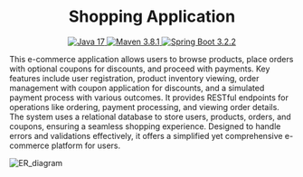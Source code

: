 <h1 align="center">Shopping Application</h1>

<p align="center">
    <a href="https://www.java.com/" target="_blank">
        <img src="https://img.shields.io/badge/Java-17-red" alt="Java 17">
    </a>
    <a href="https://maven.apache.org/" target="_blank">
        <img src="https://img.shields.io/badge/Maven-3.8.1-blue" alt="Maven 3.8.1">
    </a>
    <a href="https://spring.io/projects/spring-boot" target="_blank">
        <img src="https://img.shields.io/badge/Spring Boot-3.2.2-brightgreen" alt="Spring Boot 3.2.2">
    </a>
</p>


This e-commerce application allows users to browse products, place orders with optional coupons for discounts, and proceed with payments. Key features include user registration, product inventory viewing, order management with coupon application for discounts, and a simulated payment process with various outcomes. It provides RESTful endpoints for operations like ordering, payment processing, and viewing order details. The system uses a relational database to store users, products, orders, and coupons, ensuring a seamless shopping experience. Designed to handle errors and validations effectively, it offers a simplified yet comprehensive e-commerce platform for users.



![ER_diagram](https://github.com/sjha24/shoppingApp/assets/98340874/116a90c1-7aa2-4fa6-bab6-589778e42a74)
